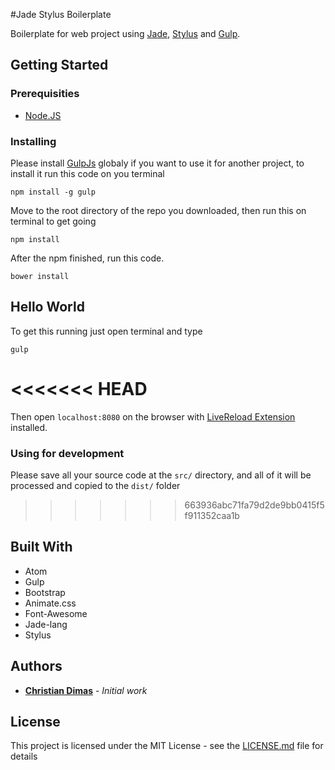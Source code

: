 #Jade Stylus Boilerplate

Boilerplate for web project using [Jade](http://jade-lang.com/), [Stylus](http://stylus-lang.com/) and [Gulp](http://gulpjs.com/).

## Getting Started

### Prerequisities

 - [Node.JS](http://nodejs.org)

### Installing
Please install [GulpJs](http://gulpjs.com) globaly if you want to use it for another project, to install it run this code on you terminal
```
npm install -g gulp
```
Move to the root directory of the repo you downloaded, then run this on terminal to get going
```
npm install
```

After the npm finished, run this code.

```
bower install
```

## Hello World

To get this running just open terminal and type
```
gulp
```
<<<<<<< HEAD
=======
Then open ``localhost:8080`` on the browser with [LiveReload Extension](http://livereload.com/) installed.

### Using for development
Please save all your source code at the ``src/`` directory, and all of it will be processed and copied to the ``dist/`` folder

>>>>>>> 663936abc71fa79d2de9bb0415f5f911352caa1b

## Built With

* Atom
* Gulp
* Bootstrap
* Animate.css
* Font-Awesome
* Jade-lang
* Stylus


## Authors

* [**Christian Dimas**](https://github.com/kenanchristian) - *Initial work*


## License

This project is licensed under the MIT License - see the [LICENSE.md](LICENSE.md) file for details
